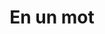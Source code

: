 ---
title: "En un mot"
description: "Cette section est l'introduction du site Web Wheel of Heaven, présentant un récit captivant qui explore l'hypothèse selon laquelle une civilisation extraterrestre avancée, les Elohim, a joué un rôle essentiel dans la création et le développement de la vie sur Terre. Elle aborde divers aspects de cette théorie, des fondations de la civilisation et du syncrétisme religieux au concept de conception intelligente et à un potentiel grand réveil de la conscience humaine. Le récit réinterprète les écritures anciennes et les événements historiques, proposant une connexion cosmique entre l'humanité et les êtres extraterrestres. Chaque chapitre invite les lecteurs dans un voyage de réflexion, remettant en question les vues conventionnelles et encourageant l'exploration des origines cosmiques et du destin de l'humanité."
chapter: "1"
weight: 100
---